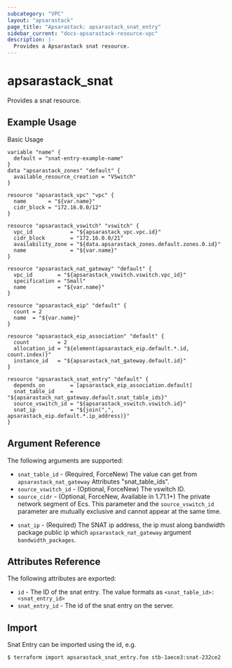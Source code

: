 ```yaml
---
subcategory: "VPC"
layout: "apsarastack"
page_title: "Apsarastack: apsarastack_snat_entry"
sidebar_current: "docs-apsarastack-resource-vpc"
description: |-
  Provides a Apsarastack snat resource.
---
```


# apsarastack\_snat

Provides a snat resource.

## Example Usage

Basic Usage

```
variable "name" {
  default = "snat-entry-example-name"
}
data "apsarastack_zones" "default" {
  available_resource_creation = "VSwitch"
}

resource "apsarastack_vpc" "vpc" {
  name       = "${var.name}"
  cidr_block = "172.16.0.0/12"
}

resource "apsarastack_vswitch" "vswitch" {
  vpc_id            = "${apsarastack_vpc.vpc.id}"
  cidr_block        = "172.16.0.0/21"
  availability_zone = "${data.apsarastack_zones.default.zones.0.id}"
  name              = "${var.name}"
}

resource "apsarastack_nat_gateway" "default" {
  vpc_id        = "${apsarastack_vswitch.vswitch.vpc_id}"
  specification = "Small"
  name          = "${var.name}"
}

resource "apsarastack_eip" "default" {
  count = 2
  name  = "${var.name}"
}

resource "apsarastack_eip_association" "default" {
  count         = 2
  allocation_id = "${element(apsarastack_eip.default.*.id, count.index)}"
  instance_id   = "${apsarastack_nat_gateway.default.id}"
}

resource "apsarastack_snat_entry" "default" {
  depends_on        = [apsarastack_eip_association.default]
  snat_table_id     = "${apsarastack_nat_gateway.default.snat_table_ids}"
  source_vswitch_id = "${apsarastack_vswitch.vswitch.id}"
  snat_ip           = "${join(",", apsarastack_eip.default.*.ip_address)}"
}
```

## Argument Reference

The following arguments are supported:

* `snat_table_id` - (Required, ForceNew) The value can get from `apsarastack_nat_gateway` Attributes "snat_table_ids".
* `source_vswitch_id` - (Optional, ForceNew) The vswitch ID.
* `source_cidr` - (Optional, ForceNew, Available in 1.71.1+) The private network segment of Ecs. This parameter and the `source_vswitch_id` parameter are mutually exclusive and cannot appear at the same time.
<!--* `snat_entry_name` - (Optional, Available in 1.71.2+) The name of snat entry.-->
* `snat_ip` - (Required) The SNAT ip address, the ip must along bandwidth package public ip which `apsarastack_nat_gateway` argument `bandwidth_packages`.

## Attributes Reference

The following attributes are exported:

* `id` - The ID of the snat entry. The value formats as `<snat_table_id>:<snat_entry_id>`
* `snat_entry_id` - The id of the snat entry on the server.

## Import

Snat Entry can be imported using the id, e.g.

```
$ terraform import apsarastack_snat_entry.foo stb-1aece3:snat-232ce2
```
